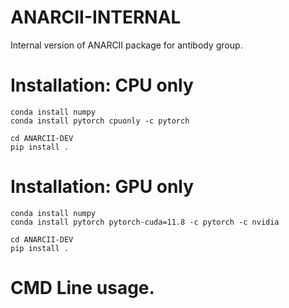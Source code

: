 # ANARCII-INTERNAL
Internal version of ANARCII package for antibody group.


# Installation: CPU only

```
conda install numpy
conda install pytorch cpuonly -c pytorch

cd ANARCII-DEV
pip install .

```

# Installation: GPU only

```
conda install numpy
conda install pytorch pytorch-cuda=11.8 -c pytorch -c nvidia

cd ANARCII-DEV
pip install .

```

# CMD Line usage.